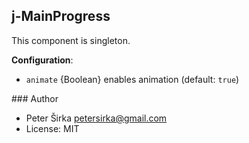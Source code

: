 ## j-MainProgress

This component is singleton.

__Configuration__:

- `animate` {Boolean} enables animation (default: `true`)

### Author

- Peter Širka <petersirka@gmail.com>
- License: MIT

